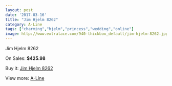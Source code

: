 ```yaml
---
layout: post
date: '2017-03-16'
title: "Jim Hjelm 8262"
category: A-Line
tags: ["charming","hjelm","princess","wedding","online"]
image: http://www.extralace.com/940-thickbox_default/jim-hjelm-8262.jpg
---
```

Jim Hjelm 8262

On Sales: **$425.98**
<a href="https://www.extralace.com/a-line/449-jim-hjelm-8262.html"><amp-img layout="responsive" width="600" height="600" src="//www.extralace.com/940-thickbox_default/jim-hjelm-8262.jpg" alt="Jim Hjelm 8262 0" /></a>

Buy it: [Jim Hjelm 8262](https://www.extralace.com/a-line/449-jim-hjelm-8262.html "Jim Hjelm 8262")

View more: [A-Line](https://www.extralace.com/2-a-line "A-Line")